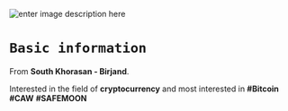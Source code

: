 

![enter image description here](https://pbs.twimg.com/profile_banners/1370324164700119042/1633200973/600x200)
# `Basic information`
From **South Khorasan - Birjand**.

Interested in the field of **cryptocurrency** and most interested in **#Bitcoin** **#CAW** **#SAFEMOON** 
 
